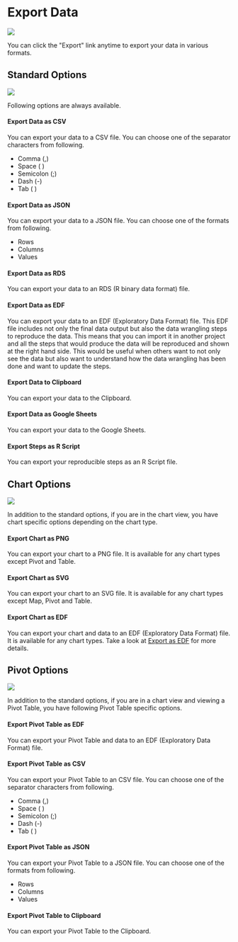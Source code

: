 # Export Data

![](images/export.png)

You can click the "Export" link anytime to export your data in various formats.

## Standard Options

![](images/export_data.png)

Following options are always available.

#### Export Data as CSV

You can export your data to a CSV file. You can choose one of the separator characters from following.

* Comma (,)
* Space ( )
* Semicolon (;)
* Dash (-)
* Tab (  )


#### Export Data as JSON

You can export your data to a JSON file. You can choose one of the formats from following.

* Rows
* Columns
* Values


#### Export Data as RDS

You can export your data to an RDS (R binary data format) file.

#### Export Data as EDF

You can export your data to an EDF (Exploratory Data Format) file. This EDF file includes not only the final data output but also the data wrangling steps to reproduce the data. This means that you can import it in another project and all the steps that would produce the data will be reproduced and shown at the right hand side. This would be useful when others want to not only see the data but also want to understand how the data wrangling has been done and want to update the steps.

#### Export Data to Clipboard

You can export your data to the Clipboard.

#### Export Data as Google Sheets

You can export your data to the Google Sheets.

#### Export Steps as R Script

You can export your reproducible steps as an R Script file. 




## Chart Options

![](images/export_viz1.png)

In addition to the standard options, if you are in the chart view, you have chart specific options depending on the chart type.

#### Export Chart as PNG
You can export your chart to a PNG file. It is available for any chart types except Pivot and Table.

#### Export Chart as SVG
You can export your chart to an SVG file. It is available for any chart types except Map, Pivot and Table.

#### Export Chart as EDF
You can export your chart and data to an EDF (Exploratory Data Format) file. It is available for any chart types. Take a look at [Export as EDF](/viz/save-as-edf.html) for more details.



## Pivot Options

![](images/export_pivot.png)

In addition to the standard options, if you are in a chart view and viewing a Pivot Table, you have following Pivot Table specific options.

#### Export Pivot Table as EDF
You can export your Pivot Table and data to an EDF (Exploratory Data Format) file.

#### Export Pivot Table as CSV
You can export your Pivot Table to an CSV file. You can choose one of the separator characters from following.

* Comma (,)
* Space ( )
* Semicolon (;)
* Dash (-)
* Tab (  )


#### Export Pivot Table as JSON

You can export your Pivot Table to a JSON file. You can choose one of the formats from following.

* Rows
* Columns
* Values

#### Export Pivot Table to Clipboard
You can export your Pivot Table to the Clipboard.
